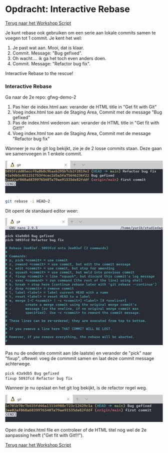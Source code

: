 # Opdracht: Interactive Rebase

[Terug naar het Workshop Script](handson.md)

Je kunt rebase ook gebruiken om een serie aan lokale commits samen te voegen tot 1 commit. Je kent het wel:

1. Je past wat aan. Mooi, dat is klaar.
2. Commit. Message: "Bug gefixed".
3. Oh wacht.... ik ga het toch even anders doen.
4. Commit. Message: "Refactor bug fix".

Interactive Rebase to the rescue!

### Interactive Rebase

Ga naar de 2e repo: gfwg-demo-2

1. Pas hier de index.html aan: verander de HTML title in "Get fit with Git"
2. Voeg index.html toe aan de Staging Area, Commit met de message "Bug gefixed"
3. Pas de index.html wederom aan: verander de HTML title in "Get fit with Git!!!"
4. Voeg index.html toe aan de Staging Area, Commit met de message "Refactor bug fix"

Wanneer je nu de git log bekijkt, zie je de 2 losse commits staan. Deze gaan we samenvoegen in 1 enkele commit.

![](/images/rebase4.png)

```bash
git rebase -i HEAD~2
```

Dit opent de standaard editor weer:

![](/images/rebase5.png)

Pas nu de onderste commit aan (de laatste) en verander de "pick" naar "fixup", oftewel: voeg de commmit samen en laat deze commit message achterwege.

```
pick 43a9db5 Bug gefixed
fixup 5093fcd Refactor bug fix
```

Wanneer je nu opslaat en het git log bekijkt, is de refactor regel weg.

![](/images/rebase6.png)

Open de index.html file en controleer of de HTML titel nog wel de 2e aanpassing heeft ("Get fit with Git!!!").

[Terug naar het Workshop Script](handson.md)
